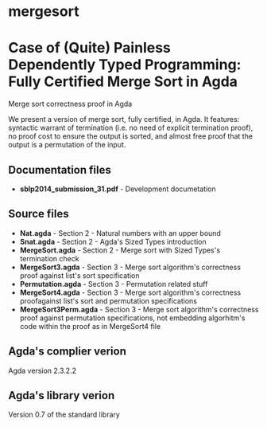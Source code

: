mergesort 
=========

Case of (Quite) Painless Dependently Typed Programming: Fully Certified Merge Sort in Agda
==========================================================================================

Merge sort correctness proof in Agda

We present a version of merge sort, fully certified, in Agda. It features: syntactic warrant of termination (i.e. no need of explicit termination proof), no proof cost to ensure the output is sorted, and almost free proof that the output is a permutation of the input.

## Documentation files ##
- **sblp2014_submission_31.pdf** - Development documetation

## Source files ##
- **Nat.agda** - Section 2 - Natural numbers with an upper bound
- **Snat.agda** - Section 2 - Agda's Sized Types introduction
- **MergeSort.agda** - Section 2 - Merge sort with Sized Types's termination check
- **MergeSort3.agda** - Section 3 - Merge sort algorithm's correctness proof against list's sort specification
- **Permutation.agda** - Section 3 - Permutation related stuff
- **MergeSort4.agda** - Section 3 - Merge sort algorithm's correctness proofagainst list's sort and permutation specifications
- **MergeSort3Perm.agda** - Section 3 - Merge sort algorithm's correctness proof against permutation specifications, not embedding algorhitm's code within the proof as in MergeSort4 file

## Agda's complier verion ##
Agda version 2.3.2.2

## Agda's library verion ##
Version 0.7 of the standard library
